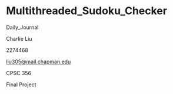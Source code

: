 # Multithreaded_Sudoku_Checker


Daily_Journal

Charlie Liu

2274468

liu305@mail.chapman.edu

CPSC 356

Final Project 
